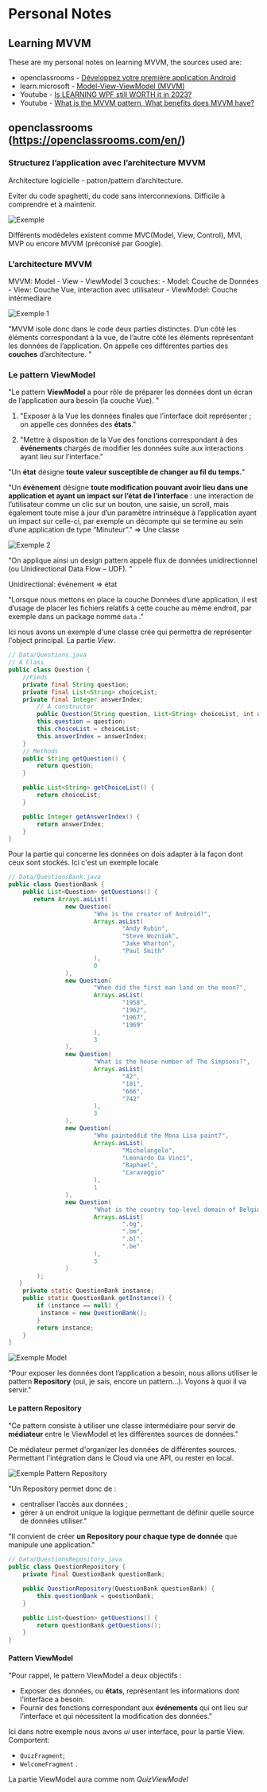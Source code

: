 # Personal Notes
## Learning MVVM
These are my personal notes on learning MVVM, the sources used are:
- openclassrooms - [Développez votre première application Android](https://openclassrooms.com/en/courses/8150246-developpez-votre-premiere-application-android/8256880-structurez-l-application-avec-l-architecture-mvvm)
- learn.microsoft - [Model-View-ViewModel (MVVM)](https://learn.microsoft.com/en-us/dotnet/architecture/maui/mvvm)
- Youtube - [Is LEARNING WPF still WORTH it in 2023?](https://www.youtube.com/watch?v=6BsyG9HII84&t=437s)
- Youtube - [What is the MVVM pattern, What benefits does MVVM have?](https://www.youtube.com/watch?v=AXpTeiWtbC8&t=1s)

## openclassrooms (https://openclassrooms.com/en/)
### Structurez l’application avec l’architecture MVVM

Architecture logicielle - patron/pattern d’architecture.

Eviter du code spaghetti, du code sans interconnexions. Difficile à comprendre et à maintenir.

![Exemple](/MVVM/Code_Spaghetti_Exemple.jpg)


Différents modèdeles existent comme MVC(Model, View, Control), MVI, MVP ou encore MVVM (préconisé par Google).

### L’architecture MVVM

MVVM: Model - View - ViewModel
3 couches:
    - Model: Couche de Données
    - View: Couche Vue, interaction avec utilisateur
    - ViewModel: Couche intérmediaire

![Exemple 1](/MVVM/MVVM_Exemple_1.jpg)

"MVVM isole donc dans le code deux parties distinctes. D’un côté les éléments correspondant à la vue, de l’autre côté les éléments représentant les données de l’application. On appelle ces différentes parties des **couches** d’architecture. "

### Le pattern ViewModel

"Le pattern **ViewModel** a pour rôle de préparer les données dont un écran de l’application aura besoin (la couche Vue). "

1. "Exposer à la Vue les données finales que l’interface doit représenter ; on appelle ces données des **états**."

2. "Mettre à disposition de la Vue des fonctions correspondant à des **événements** chargés de modifier les données suite aux  interactions ayant lieu sur l’interface."

"Un **état** désigne **toute valeur susceptible de changer au fil du temps.**"

"Un **événement** désigne **toute modification pouvant avoir lieu dans une application et ayant un impact sur l’état de l’interface** : une interaction de l’utilisateur comme un clic sur un bouton, une saisie, un scroll, mais également toute mise à jour d’un paramètre intrinsèque à l’application ayant un impact sur celle-ci, par exemple un décompte qui se termine au sein d’une application de type “Minuteur”." => Une classe

![Exemple 2](/MVVM/MVVM_Exemple_2.jpg)

"On applique ainsi un design pattern appelé flux de données unidirectionnel (ou Unidirectional Data Flow – UDF). " 

Unidirectional: événement => état

"Lorsque nous mettons en place la couche Données d’une application, il est d’usage de placer les fichiers relatifs à cette couche au même endroit, par exemple dans un package nommé `data` ."

Ici nous avons un exemple d'une classe crée qui permettra de représenter l'object principal. La partie *View*.

```java
// Data/Questions.java
// A Class
public class Question {
    //Fieds
    private final String question;
    private final List<String> choiceList;
    private final Integer answerIndex;
        // A constructor
        public Question(String question, List<String> choiceList, int answerIndex) {
        this.question = question;
        this.choiceList = choiceList;
        this.answerIndex = answerIndex;
    }
    // Methods
    public String getQuestion() {
        return question;
    }

    public List<String> getChoiceList() {
        return choiceList;
    }

    public Integer getAnswerIndex() {
        return answerIndex;
    }
}
```

Pour la partie qui concerne les données on dois adapter à la  façon dont ceux sont stockés. Ici c'est un exemple locale


```java
// Data/QuestionsBank.java
public class QuestionBank {
    public List<Question> getQuestions() {
       return Arrays.asList(
                new Question(
                        "Who is the creator of Android?",
                        Arrays.asList(
                                "Andy Rubin",
                                "Steve Wozniak",
                                "Jake Wharton",
                                "Paul Smith"
                        ),
                        0
                ),
                new Question(
                        "When did the first man land on the moon?",
                        Arrays.asList(
                                "1958",
                                "1962",
                                "1967",
                                "1969"
                        ),
                        3
                ),
                new Question(
                        "What is the house number of The Simpsons?",
                        Arrays.asList(
                                "42",
                                "101",
                                "666",
                                "742"
                        ),
                        3
                ),
                new Question(
                        "Who painteddid the Mona Lisa paint?",
                        Arrays.asList(
                                "Michelangelo",
                                "Leonardo Da Vinci",
                                "Raphael",
                                "Caravaggio"
                        ),
                        1
                ),
                new Question(
                        "What is the country top-level domain of Belgium?",
                        Arrays.asList(
                                ".bg",
                                ".bm",
                                ".bl",
                                ".be"
                        ),
                        3
                )
        );
   }
    private static QuestionBank instance;
    public static QuestionBank getInstance() {
        if (instance == null) {
         instance = new QuestionBank();
        }
        return instance;
    }
}
```

![Exemple Model](/MVVM/MVVM_Exemple_Model.jpg)

"Pour exposer les données dont l’application a besoin, nous allons utiliser le pattern **Repository** (oui, je sais, encore un pattern…). Voyons à quoi il va servir."

#### Le pattern Repository

"Ce pattern consiste à utiliser une classe intermédiaire pour servir de **médiateur** entre le ViewModel et les différentes sources de données."

Ce médiateur permet d'organizer les données de différentes sources. Permettant l'intégration dans le Cloud via une API, ou rester en local.

![Exemple Pattern Repository](/MVVM/MVVM_Exemple_pattern_repository.jpg)

"Un Repository permet donc de :
- centraliser l’accès aux données ;
- gérer à un endroit unique la logique permettant de définir quelle source de données utiliser."

"Il convient de créer **un Repository pour chaque type de donnée** que manipule une application."

```java
// Data/QuestionsRepository.java
public class QuestionRepository {
    private final QuestionBank questionBank;

    public QuestionRepository(QuestionBank questionBank) {
        this.questionBank = questionBank;
    }

    public List<Question> getQuestions() {
        return questionBank.getQuestions();
    }
}
```

#### Pattern ViewModel

"Pour rappel, le pattern ViewModel a deux objectifs : 
- Exposer des données, ou **états**, représentant les informations dont l’interface a besoin.
- Fournir des fonctions correspondant aux **événements** qui ont lieu sur l’interface et qui nécessitent la modification des données."

Ici dans notre exemple nous avons *ui* user interface, pour la partie View. Comportent:
- `QuizFragment`;
- `WelcomeFragment`  .

La partie ViewModel aura comme nom *QuizViewModel*
